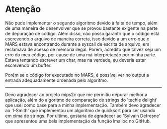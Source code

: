 # Atenção

Não pude implementar o segundo algoritmo devido à falta de tempo, além de uma maneira de desenvolver que se provou bastante exigente na parte de depuração de código. Além disso, não posso garantir que o código está escrevendo o arquivo de maneira correta, isso devido a um erro que o MARS estava encontrando durante a syscall de escrita de arquivo, em reclamava de acesso de memória ilegal. Porém, acredito que talvez seja um erro do meu código, por cause de uma má interpretação por minha parte. Estava tentando escrever um char, mas na verdade, eu deveria estar escrevendo um buffer.

Porém se o código for executado no MARS, é possível ver no output a entrada adequadamente ordenada pelo algoritmo.

-------

Devo agradecer ao projeto mips2c que me permitiu depurar melhor a aplicação, além do algoritmo de comparação de strings do 'techie delight' que usei como base para a minha implementação. Também devo agradecer ao 'I-Smith' que implementou um algoritmo de quicksort para ser usando em cima de strings. Por ultimo, gostaria de agradecer ao 'Sylvain Defresne' que apresentou uma bela implementação da função lmalloc no GitHub.